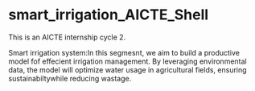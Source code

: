 # smart_irrigation_AICTE_Shell
This is an AICTE internship cycle 2.

Smart irrigation system:In this segmesnt, we aim to build a productive model fof effecient irrigation management. By leveraging environmental data, the model will optimize water usage in agricultural fields, ensuring sustainabiltywhile reducing wastage.
